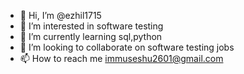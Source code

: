 - 👋 Hi, I’m @ezhil1715
- 👀 I’m interested in software testing
- 🌱 I’m currently learning sql,python
- 💞️ I’m looking to collaborate on software testing jobs
- 📫 How to reach me immuseshu2601@gmail.com

<!---
ezhil1715/ezhil1715 is a ✨ special ✨ repository because its `README.md` (this file) appears on your GitHub profile.
You can click the Preview link to take a look at your changes.
--->
